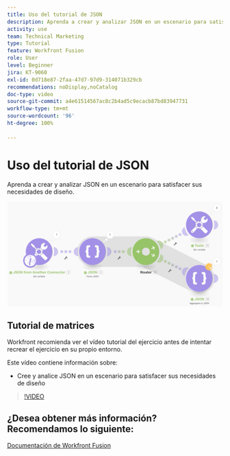 ```yaml
---
title: Uso del tutorial de JSON
description: Aprenda a crear y analizar JSON en un escenario para satisfacer sus necesidades de diseño en  [!DNL Adobe Workfront Fusion].
activity: use
team: Technical Marketing
type: Tutorial
feature: Workfront Fusion
role: User
level: Beginner
jira: KT-9060
exl-id: 0d718e87-2faa-47d7-97d9-314071b329cb
recommendations: noDisplay,noCatalog
doc-type: video
source-git-commit: a4e61514567ac8c2b4ad5c9ecacb87bd83947731
workflow-type: tm+mt
source-wordcount: '96'
ht-degree: 100%

---
```


# Uso del tutorial de JSON

Aprenda a crear y analizar JSON en un escenario para satisfacer sus necesidades de diseño.

![Una imagen de un escenario de Fusion](assets/final-functional-bits-and-bobs-2.png)

## Tutorial de matrices

Workfront recomienda ver el vídeo tutorial del ejercicio antes de intentar recrear el ejercicio en su propio entorno.

Este vídeo contiene información sobre:

* Cree y analice JSON en un escenario para satisfacer sus necesidades de diseño

>[!VIDEO](https://video.tv.adobe.com/v/335301/?quality=12&learn=on)



## ¿Desea obtener más información? Recomendamos lo siguiente:

[Documentación de Workfront Fusion](https://experienceleague.adobe.com/docs/workfront/using/adobe-workfront-fusion/workfront-fusion-2.html?lang=es)
